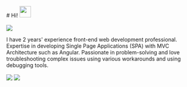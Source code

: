 \# Hi! <img src="https://raw.githubusercontent.com/MartinHeinz/MartinHeinz/master/wave.gif" width="30px"> <br><br>
<img align="center" src="https://komarev.com/ghpvc/?username=almas77abolfazl&color=blueviolet" />

I have 2 years' experience front-end web development professional.
Expertise in developing Single Page Applications (SPA) with MVC Architecture such as Angular.
Passionate in problem-solving and love troubleshooting complex issues using various workarounds and using debugging tools.


<img align="center" src="https://github-readme-stats.vercel.app/api/top-langs/?username=almas77abolfazl&theme=radical&layout=compact" />
<img align="center" src="https://github-readme-stats.vercel.app/api?username=almas77abolfazl&show_icons=true&theme=radical" />





